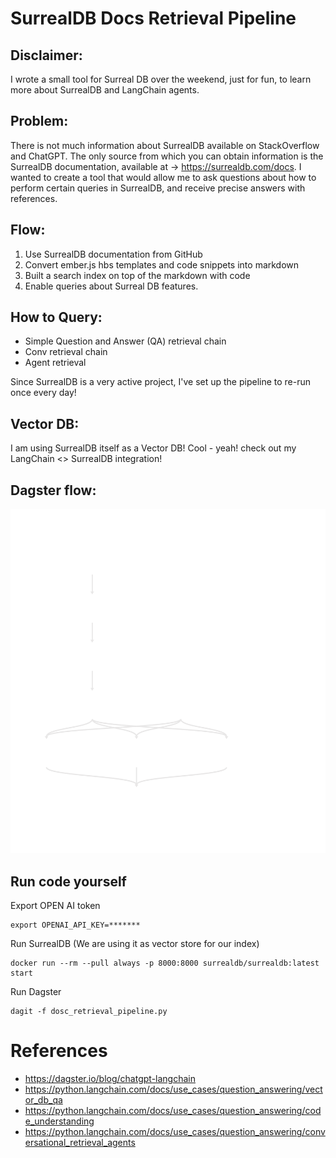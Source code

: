 # SurrealDB Docs Retrieval Pipeline


## Disclaimer:
I wrote a small tool for Surreal DB over the weekend, just for fun, to learn more about SurrealDB and LangChain agents.

## Problem:

There is not much information about SurrealDB available on StackOverflow and ChatGPT. The only source from which you can obtain information is the SurrealDB documentation, available at -> https://surrealdb.com/docs. I wanted to create a tool that would allow me to ask questions about how to perform certain queries in SurrealDB, and receive precise answers with references.


## Flow:


1. Use SurrealDB documentation from GitHub
2. Convert ember.js hbs templates and code snippets into markdown
3. Built a search index on top of the markdown with code
4. Enable queries about Surreal DB features.

## How to Query:

- Simple Question and Answer (QA) retrieval chain
- Conv retrieval chain
- Agent retrieval

Since SurrealDB is a very active project, I've set up the pipeline to re-run once every day!

## Vector DB:

I am using SurrealDB itself as a Vector DB! Cool - yeah! check out my LangChain <> SurrealDB integration!

 
## Dagster flow:

![DAG](./docs/Asset_Group_default.svg)

## Run code yourself

Export OPEN AI token

```
export OPENAI_API_KEY=*******
```

Run SurrealDB (We are using it as vector store for our index)

```
docker run --rm --pull always -p 8000:8000 surrealdb/surrealdb:latest start
```

Run Dagster

```
dagit -f dosc_retrieval_pipeline.py
```


# References

- https://dagster.io/blog/chatgpt-langchain
- https://python.langchain.com/docs/use_cases/question_answering/vector_db_qa
- https://python.langchain.com/docs/use_cases/question_answering/code_understanding
- https://python.langchain.com/docs/use_cases/question_answering/conversational_retrieval_agents
